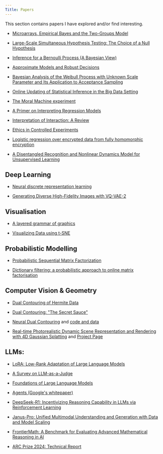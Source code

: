 ```yaml
---
Title: Papers
---
```


This section contains papers I have explored and/or find interesting.

- [Microarrays, Empirical Bayes and the Two-Groups Model](https://projecteuclid.org/journals/statistical-science/volume-23/issue-1/Microarrays-Empirical-Bayes-and-the-Two-Groups-Model/10.1214/07-STS236.full)

- [Large-Scale Simultaneous Hypothesis Testing: The Choice of a Null Hypothesis](https://www.stat.cmu.edu/~jiashun/Teaching/F08STAT756/Lectures/Efron.pdf)

- [Inference for a Bernoulli Process (A Bayesian View)](https://www.jstor.org/stable/2683855)

- [Approximate Models and Robust Decisions](https://www.jstor.org/stable/26408074)

- [Bayesian Analysis of the Weibull Process with Unknown Scale Parameter and Its Application to Acceptance Sampling](https://ieeexplore.ieee.org/document/5217520)

- [Online Updating of Statistical Inference in the Big Data Setting](https://pubmed.ncbi.nlm.nih.gov/28018007/)

- [The Moral Machine experiment](https://www.nature.com/articles/s41586-018-0637-6)

- [A Primer on Interpreting Regression Models](https://www.jstor.org/stable/4495239)

- [Interpretation of Interaction: A Review](https://www.jstor.org/stable/4537441)

- [Ethics in Controlled Experiments](https://www.cambridge.org/core/books/abs/trustworthy-online-controlled-experiments/ethics-in-controlled-experiments/9BE9EE3E28378CED9B95EFA8521038A7)

- [Logistic regression over encrypted data from fully homomorphic encryption](https://bmcmedgenomics.biomedcentral.com/articles/10.1186/s12920-018-0397-z)

- [A Disentangled Recognition and Nonlinear Dynamics Model for Unsupervised Learning](https://arxiv.org/pdf/1710.05741)

## Deep Learning

- [Neural discrete representation learning](https://proceedings.neurips.cc/paper_files/paper/2017/file/7a98af17e63a0ac09ce2e96d03992fbc-Paper.pdf)

- [Generating Diverse High-Fidelity Images with VQ-VAE-2](https://arxiv.org/pdf/1906.00446)

## Visualisation

- [A layered grammar of graphics](https://vita.had.co.nz/papers/layered-grammar.html)

- [Visualizing Data using t-SNE](https://www.jmlr.org/papers/volume9/vandermaaten08a/vandermaaten08a.pdf)

## Probabilistic Modelling

- [Probabilistic Sequential Matrix Factorization](https://arxiv.org/pdf/1910.03906)

- [Dictionary filtering: a probabilistic approach to online matrix factorisation](https://link.springer.com/article/10.1007/s11760-018-1403-9)

## Computer Vision & Geometry

- [Dual Contouring of Hermite Data](https://www.cs.rice.edu/~jwarren/papers/dualcontour.pdf)

- [Dual Contouring: "The Secret Sauce"](https://people.eecs.berkeley.edu/~jrs/meshpapers/SchaeferWarren2.pdf)

- [Neural Dual Contouring](https://arxiv.org/pdf/2202.01999) and [code and data](https://github.com/czq142857/NDC)

- [Real-time Photorealistic Dynamic Scene Representation and Rendering with 4D Gaussian Splatting](https://arxiv.org/pdf/2310.10642) and [Project Page](https://fudan-zvg.github.io/4d-gaussian-splatting/)

## LLMs:

- [LoRA: Low-Rank Adaptation of Large Language Models](https://arxiv.org/pdf/2106.09685)

- [A Survey on LLM-as-a-Judge](https://arxiv.org/pdf/2411.15594)

- [Foundations of Large Language Models](https://arxiv.org/pdf/2501.09223)

- [Agents (Google's whitepaper)](https://www.kaggle.com/whitepaper-agents)

- [DeepSeek-R1: Incentivizing Reasoning Capability in LLMs via Reinforcement Learning](https://arxiv.org/pdf/2501.12948)

- [Janus-Pro: Unified Multimodal Understanding and Generation with Data and Model Scaling](https://github.com/deepseek-ai/Janus/blob/main/janus_pro_tech_report.pdf)

- [FrontierMath: A Benchmark for Evaluating Advanced Mathematical Reasoning in AI](https://arxiv.org/pdf/2411.04872)

- [ARC Prize 2024: Technical Report](https://arxiv.org/pdf/2412.04604)
